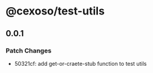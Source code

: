 # @cexoso/test-utils

## 0.0.1

### Patch Changes

- 50321cf: add get-or-craete-stub function to test utils
